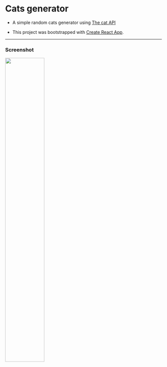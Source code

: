 # Cats generator

- A simple random cats generator using [The cat API](https://thecatapi.com/)

- This project was bootstrapped with [Create React App](https://github.com/facebook/create-react-app).

___
### Screenshot

<img src='./imgs/img1.png' style=' height:50%'/>
